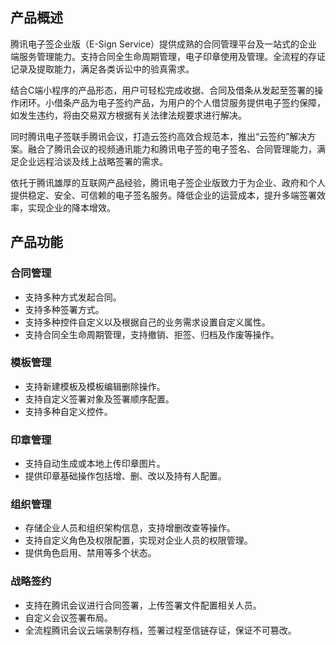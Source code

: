 ## 产品概述

腾讯电子签企业版（E-Sign Service）提供成熟的合同管理平台及一站式的企业端服务管理能力。支持合同全生命周期管理，电子印章使用及管理。全流程的存证记录及提取能力，满足各类诉讼中的验真需求。

结合C端小程序的产品形态，用户可轻松完成收据、合同及借条从发起至签署的操作闭环。小借条产品为电子签约产品，为用户的个人借贷服务提供电子签约保障，如发生违约，将由交易双方根据有关法律法规要求进行解决。

同时腾讯电子签联手腾讯会议，打造云签约高效合规范本，推出“云签约”解决方案。融合了腾讯会议的视频通讯能力和腾讯电子签的电子签名、合同管理能力，满足企业远程洽谈及线上战略签署的需求。

依托于腾讯雄厚的互联网产品经验，腾讯电子签企业版致力于为企业、政府和个人提供稳定、安全、可信赖的电子签名服务。降低企业的运营成本，提升多端签署效率，实现企业的降本增效。

## 产品功能

### 合同管理

- 支持多种方式发起合同。
- 支持多种签署方式。
- 支持多种控件自定义以及根据自己的业务需求设置自定义属性。
- 支持合同全生命周期管理，支持撤销、拒签、归档及作废等操作。

### 模板管理

- 支持新建模板及模板编辑删除操作。
- 支持自定义签署对象及签署顺序配置。
- 支持多种自定义控件。

### 印章管理

- 支持自动生成或本地上传印章图片。
- 提供印章基础操作包括增、删、改以及持有人配置。

### 组织管理

- 存储企业人员和组织架构信息，支持增删改查等操作。
- 支持自定义角色及权限配置，实现对企业人员的权限管理。
- 提供角色启用、禁用等多个状态。

### 战略签约

- 支持在腾讯会议进行合同签署，上传签署文件配置相关人员。
- 自定义会议签署布局。
- 全流程腾讯会议云端录制存档，签署过程至信链存证，保证不可篡改。
